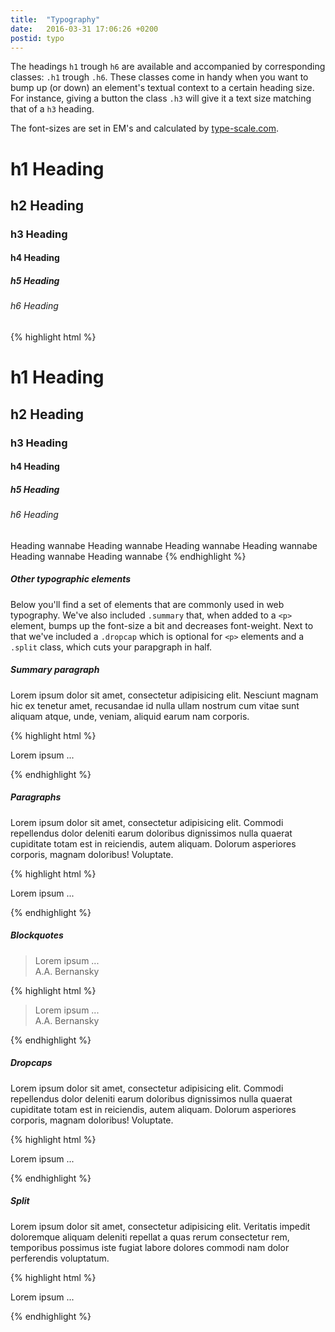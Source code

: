 ```yaml
---
title:  "Typography"
date:   2016-03-31 17:06:26 +0200
postid: typo
---
```

The headings `h1` trough `h6` are available and accompanied by corresponding classes: `.h1` trough `.h6`.
These classes come in handy when you want to bump up (or down) an element's textual context to a certain heading size. For instance, giving a button the class `.h3` will give it a text size
matching that of a `h3` heading.

The font-sizes are set in EM's and calculated by [type-scale.com](https://www.type-scale.com).

<div class="typo-example-no-margin">

<h1>h1 Heading</h1> 
<h2>h2 Heading</h2> 
<h3>h3 Heading</h3> 
<h4>h4 Heading</h4> 
<h5>h5 Heading</h5> 
<h6>h6 Heading</h6> 
    
</div>

{% highlight html %}
<!-- Heading tags -->
<h1>h1 Heading</h1> <!-- font-size: 3.157em; margin-top: 0; -->
<h2>h2 Heading</h2> <!-- font-size: 2.369em; -->
<h3>h3 Heading</h3> <!-- font-size: 1.777em; -->
<h4>h4 Heading</h4> <!-- font-size: 1.333em; -->
<h5>h5 Heading</h5> <!-- font-size: 1em; font-weight: bold; -->
<h6>h6 Heading</h6> <!-- font-size: 0.75em; -->

<!-- Heading classes -->
<span class="h1">Heading wannabe</span>
<span class="h2">Heading wannabe</span>
<span class="h3">Heading wannabe</span>
<span class="h4">Heading wannabe</span>
<span class="h5">Heading wannabe</span>
<span class="h6">Heading wannabe</span>
{% endhighlight %}

##### Other typographic elements
Below you'll find a set of elements that are commonly used in web typography.
We've also included `.summary` that, when added to a `<p>` element, bumps up the font-size a bit and decreases font-weight.
Next to that we've included a `.dropcap` which is optional for `<p>` elements and a `.split` class, which cuts your
parapgraph in half.

##### Summary paragraph 

<p class="summary">Lorem ipsum dolor sit amet, consectetur adipisicing elit. Nesciunt magnam hic ex tenetur amet, recusandae id nulla ullam nostrum cum vitae sunt aliquam atque, unde, veniam, aliquid earum nam corporis.</p>
{% highlight html %}
<!-- Bumps up the font-size and decreases font-weight -->
<p class="summary">Lorem ipsum ...</p>
{% endhighlight %}


##### Paragraphs
<p>Lorem ipsum dolor sit amet, consectetur adipisicing elit. Commodi repellendus dolor deleniti earum doloribus dignissimos nulla quaerat cupiditate totam est in reiciendis, autem aliquam. Dolorum asperiores corporis, magnam doloribus! Voluptate.</p>
{% highlight html %}
<!-- Standard paragraph -->
<p>Lorem ipsum ...</p>
{% endhighlight %}


##### Blockquotes 
<blockquote>Lorem ipsum ...
    <footer>A.A. Bernansky</footer>
</blockquote>

{% highlight html %}
<blockquote>Lorem ipsum ...
    <footer>A.A. Bernansky</footer>
</blockquote>
{% endhighlight %}

##### Dropcaps 
<p class="dropcap">Lorem ipsum dolor sit amet, consectetur adipisicing elit. Commodi repellendus dolor deleniti earum doloribus dignissimos nulla quaerat cupiditate totam est in reiciendis, autem aliquam. Dolorum asperiores corporis, magnam doloribus! Voluptate.</p>
{% highlight html %}
<p class="dropcap">Lorem ipsum ...</p>
{% endhighlight %}

##### Split
<p class="split">Lorem ipsum dolor sit amet, consectetur adipisicing elit. Veritatis impedit doloremque aliquam deleniti repellat a quas rerum consectetur rem, temporibus possimus iste fugiat labore dolores commodi nam dolor perferendis voluptatum.</p>
{% highlight html %}
<!-- Breaks a text element into two columns until $phone-landscape-size is reached -->
<p class="split">Lorem ipsum ...</p>
{% endhighlight %}